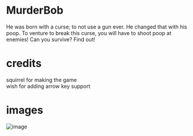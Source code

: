 # MurderBob
He was born with a curse; to not use a gun ever. He changed that with his poop. To venture to break this curse, you will have to shoot poop at enemies! Can you survive? Find out!
# credits
squirrel for making the game
<br>
wish for adding arrow key support
# images
![image](https://github.com/user-attachments/assets/15f38f21-fdb1-4168-be75-f59291cbb19e)
